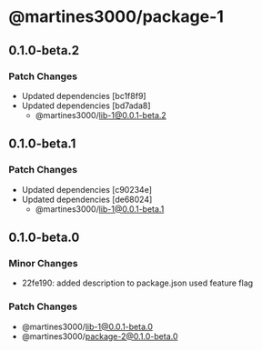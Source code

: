 # @martines3000/package-1

## 0.1.0-beta.2

### Patch Changes

- Updated dependencies [bc1f8f9]
- Updated dependencies [bd7ada8]
  - @martines3000/lib-1@0.0.1-beta.2

## 0.1.0-beta.1

### Patch Changes

- Updated dependencies [c90234e]
- Updated dependencies [de68024]
  - @martines3000/lib-1@0.0.1-beta.1

## 0.1.0-beta.0

### Minor Changes

- 22fe190: added description to package.json used feature flag

### Patch Changes

- @martines3000/lib-1@0.0.1-beta.0
- @martines3000/package-2@0.1.0-beta.0
